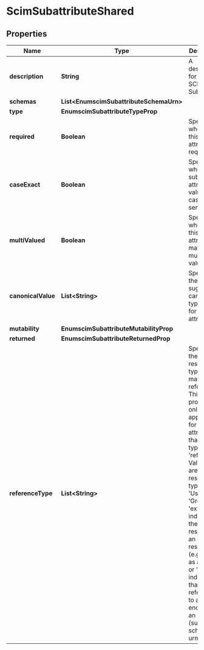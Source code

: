 

# ScimSubattributeShared


## Properties

| Name | Type | Description | Notes |
|------------ | ------------- | ------------- | -------------|
|**description** | **String** | A description for this SCIM Subattribute |  [optional] |
|**schemas** | **List&lt;EnumscimSubattributeSchemaUrn&gt;** |  |  [optional] |
|**type** | **EnumscimSubattributeTypeProp** |  |  [optional] |
|**required** | **Boolean** | Specifies whether this sub-attribute is required. |  [optional] |
|**caseExact** | **Boolean** | Specifies whether the sub-attribute values are case sensitive. |  [optional] |
|**multiValued** | **Boolean** | Specifies whether this attribute may have multiple values. |  [optional] |
|**canonicalValue** | **List&lt;String&gt;** | Specifies the suggested canonical type values for the sub-attribute. |  [optional] |
|**mutability** | **EnumscimSubattributeMutabilityProp** |  |  [optional] |
|**returned** | **EnumscimSubattributeReturnedProp** |  |  [optional] |
|**referenceType** | **List&lt;String&gt;** | Specifies the SCIM resource types that may be referenced. This property is only applicable for sub-attributes that are of type &#39;reference&#39;. Valid values are: A SCIM resource type (e.g., &#39;User&#39; or &#39;Group&#39;), &#39;external&#39; - indicating the resource is an external resource (e.g., such as a photo), or &#39;uri&#39; - indicating that the reference is to a service endpoint or an identifier (such as a schema urn). |  [optional] |



